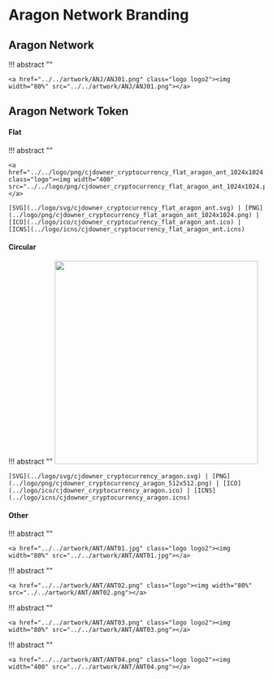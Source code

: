 # Aragon Network Branding

## Aragon Network

!!! abstract ""

    <a href="../../artwork/ANJ/ANJ01.png" class="logo logo2"><img width="80%" src="../../artwork/ANJ/ANJ01.png"></a>

## Aragon Network Token

#### Flat

!!! abstract ""

    <a href="../../logo/png/cjdowner_cryptocurrency_flat_aragon_ant_1024x1024.png" class="logo"><img width="400" src="../../logo/png/cjdowner_cryptocurrency_flat_aragon_ant_1024x1024.png"></a>

    [SVG](../logo/svg/cjdowner_cryptocurrency_flat_aragon_ant.svg) | [PNG](../logo/png/cjdowner_cryptocurrency_flat_aragon_ant_1024x1024.png) | [ICO](../logo/ico/cjdowner_cryptocurrency_flat_aragon_ant.ico) | [ICNS](../logo/icns/cjdowner_cryptocurrency_flat_aragon_ant.icns)

#### Circular

!!! abstract ""
    <a href="../../logo/png/cjdowner_cryptocurrency_aragon_512x512.png" class="logo"><img width="400" src="../../logo/png/cjdowner_cryptocurrency_aragon_512x512.png"></a>

    [SVG](../logo/svg/cjdowner_cryptocurrency_aragon.svg) | [PNG](../logo/png/cjdowner_cryptocurrency_aragon_512x512.png) | [ICO](../logo/ico/cjdowner_cryptocurrency_aragon.ico) | [ICNS](../logo/icns/cjdowner_cryptocurrency_aragon.icns)

#### Other

!!! abstract ""

    <a href="../../artwork/ANT/ANT01.jpg" class="logo logo2"><img width="80%" src="../../artwork/ANT/ANT01.jpg"></a>

!!! abstract ""

    <a href="../../artwork/ANT/ANT02.png" class="logo"><img width="80%" src="../../artwork/ANT/ANT02.png"></a>

!!! abstract ""

    <a href="../../artwork/ANT/ANT03.png" class="logo logo2"><img width="80%" src="../../artwork/ANT/ANT03.png"></a>

!!! abstract ""

    <a href="../../artwork/ANT/ANT04.png" class="logo logo2"><img width="400" src="../../artwork/ANT/ANT04.png"></a>
